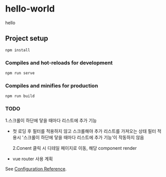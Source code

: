 # hello-world

hello

## Project setup

```
npm install
```

### Compiles and hot-reloads for development

```
npm run serve
```

### Compiles and minifies for production

```
npm run build
```

### TODO

1.스크롤이 하단에 닿을 때마다 리스트에 추가 기능

- 첫 로딩 후 필터를 적용하지 않고 스크롤해야 추가 리스트를 가져오는 상태
  필터 적용시 '스크롤이 하단에 닿을 때마다 리스트에 추가 기능'이 작동하지 않음

  2.Conent 클릭 시 디테일 페이지로 이동, 해당 component render

- vue router 사용 계획

See [Configuration Reference](https://cli.vuejs.org/config/).
